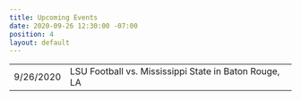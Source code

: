 ```yaml
---
title: Upcoming Events
date: 2020-09-26 12:30:00 -07:00
position: 4
layout: default
---
```


<table>

  <tr>
    <td>9/26/2020</td>
    <td>LSU Football vs. Mississippi State in Baton Rouge, LA</td>
  </tr>

</table>